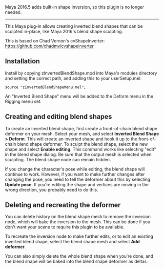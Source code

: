 Maya 2016.5 adds built-in shape inversion, so this plugin is no longer needed.

------------

This Maya plug-in allows creating inverted blend shapes that can be sculpted
in-place, like Maya 2016's blend shape sculpting.

This is based on Chad Vernon's cvShapeInverter: https://github.com/chadmv/cvshapeinverter

Installation
------------

Install by copying zInvertedBlendShape.mod into Maya's modules
directory and setting the correct path, and adding this to your userSetup.mel:

```
source "zInvertedBlendShapeMenu.mel";
```

An "Inverted Blend Shape" menu will be added to the Deform menu in the Rigging menu set.

Creating and editing blend shapes
---------------------------------

To create an inverted blend shape, first create a front-of-chain blend shape
deformer on your mesh.  Select your mesh, and select **Inverted Blend Shape > Deform**.
This will create an inverted shape and hook it up to the front-of-chain
blend shape deformer.  To sculpt the blend shape, select the new shape and
select **Enable editing**.  This command works like selecting "edit" in
the blend shape dialog.  Be sure that the output mesh is selected when
sculpting.  The blend shape node can remain hidden.

If you change the character's pose while editing, the blend shape will
continue to work.  However, if you want to make further changes after
changing the pose, you need to tell the deformer about this by selecting
**Update pose**.  If you're editing the shape and vertices are moving in
the wrong direction, you probably need to do this.

Deleting and recreating the deformer
------------------------------------

You can delete history on the blend shape mesh to remove the inversion
node, which will bake the inversion to the mesh.  This can be done
if you don't want your scene to require this plugin to be available.

To recreate the inversion node to make further edits, or to edit an
existing inverted blend shape, select the blend shape mesh and select
**Add deformer**.

You can also simply delete the whole blend shape when you're done, and the
blend shape will be baked into the blend shape deformer as deltas.

